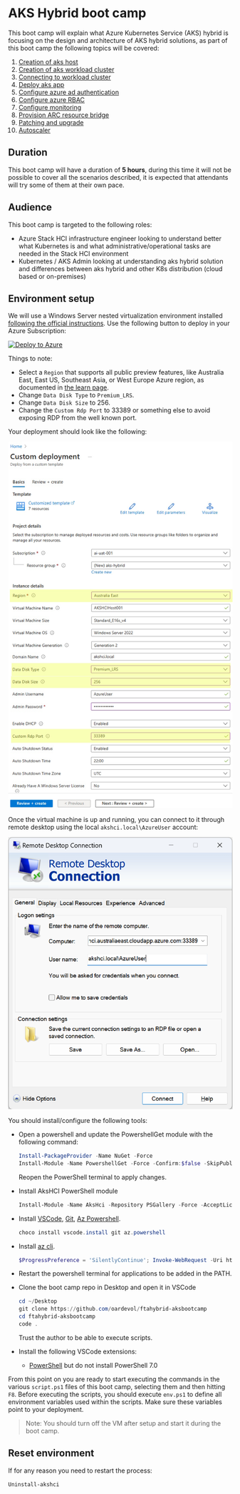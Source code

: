 # AKS Hybrid boot camp

This boot camp will explain what Azure Kubernetes Service (AKS) hybrid is focusing on the design and architecture of AKS hybrid solutions, as part of this boot camp the following topics will be covered:

1. [Creation of aks host](./00-aks-host/script.ps1)
2. [Creation of aks workload cluster](./01-new-workload-cluster/script.ps1)
3. [Connecting to workload cluster](./02-kubectl-to-cluster/script.ps1)
4. [Deploy aks app](./03-deploy-app/script.ps1)
5. [Configure azure ad authentication](./04-azure-ad/script.ps1)
6. [Configure azure RBAC](./05-azure-rbac/script.ps1)
7. [Configure monitoring](./06-monitoring/script.ps1)
8. [Provision ARC resource bridge](./07-resource-bridge/script.ps1)
9. [Patching and upgrade](./08-patching-and-upgrade/script.ps1)
10. [Autoscaler](./09-autoscaler/script.ps1)

## Duration

This boot camp will have a duration of **5 hours**, during this time it will not be possible to cover all the scenarios described, it is expected that attendants will try some of them at their own pace.

## Audience

This boot camp is targeted to the following roles:

- Azure Stack HCI infrastructure engineer looking to understand better what Kubernetes is and what administrative/operational tasks are needed in the Stack HCI environment
- Kubernetes / AKS Admin looking at understanding aks hybrid solution and differences between aks hybrid and other K8s distribution (cloud based or on-premises)

## Environment setup

We will use a Windows Server nested virtualization environment installed [following the official instructions](https://learn.microsoft.com/azure/aks/hybrid/aks-hci-evaluation-guide-1). Use the following button to deploy in your Azure Subscription:

<a href="https://portal.azure.com/#create/Microsoft.Template/uri/https%3A%2F%2Fraw.githubusercontent.com%2FAzure%2Faks-hci%2Fmain%2Feval%2Fjson%2Fakshcihost.json" title="Deploy to Azure" target="_blank"><img src="https://aka.ms/deploytoazurebutton" alt="Deploy to Azure"></a>

Things to note:

- Select a `Region` that supports all public preview features, like Australia East, East US, Southeast Asia, or West Europe Azure region, as documented in [the learn page](https://learn.microsoft.com/azure/aks/hybrid/system-requirements?tabs=allow-table#azure-resource-group).
- Change `Data Disk Type` to `Premium_LRS`.
- Change `Data Disk Size` to 256.
- Change the `Custom Rdp Port` to 33389 or something else to avoid exposing RDP from the well known port.

Your deployment should look like the following:

![Deployment options](./images/deployment-options.jpg)

Once the virtual machine is up and running, you can connect to it through remote desktop using the local `akshci.local\AzureUser` account:

![Remote desktop in host](./images/rdp-in-host.png)

You should install/configure the following tools:

- Open a powershell and update the PowershellGet module with the following command:

  ```powershell
  Install-PackageProvider -Name NuGet -Force
  Install-Module -Name PowershellGet -Force -Confirm:$false -SkipPublisherCheck
  ```

  Reopen the PowerShell terminal to apply changes.

- Install AksHCI PowerShell module

  ```powershell
  Install-Module -Name AksHci -Repository PSGallery -Force -AcceptLicense
  ```

- Install [VSCode](https://community.chocolatey.org/packages/vscode.install), [Git](https://community.chocolatey.org/packages/git), [Az Powershell](https://community.chocolatey.org/packages/az.powershell).
  
  ```powershell
  choco install vscode.install git az.powershell
  ```

- Install [az cli](https://learn.microsoft.com/cli/azure/install-azure-cli-windows?tabs=powershell).

  ```powershell
  $ProgressPreference = 'SilentlyContinue'; Invoke-WebRequest -Uri https://aka.ms/installazurecliwindows -OutFile .\AzureCLI.msi; Start-Process msiexec.exe -Wait -ArgumentList '/I AzureCLI.msi /quiet'; Remove-Item .\AzureCLI.msi
  ```

- Restart the powershell terminal for applications to be added in the PATH.
- Clone the boot camp repo in Desktop and open it in VSCode

  ```powershell
  cd ~/Desktop
  git clone https://github.com/oardevol/ftahybrid-aksbootcamp
  cd ftahybrid-aksbootcamp
  code .
  ```

  Trust the author to be able to execute scripts.
- Install the following VSCode extensions:
  - [PowerShell](https://marketplace.visualstudio.com/items?itemName=ms-vscode.PowerShell) but do not install PowerShell 7.0

From this point on you are ready to start executing the commands in the various `script.ps1` files of this boot camp, selecting them and then hitting `F8`. Before executing the scripts, you should execute `env.ps1` to define all environment variables used within the scripts. Make sure these variables point to your deployment.

> Note: You should turn off the VM after setup and start it during the boot camp.

## Reset environment

If for any reason you need to restart the process:

``` Powershell
Uninstall-akshci
```
